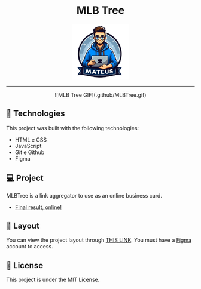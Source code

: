 <h1 align="center"> MLB Tree </h1>

<p align="center">
  <img alt="Logo" src=".github/logo.png" width="150px" height="150px">
</p>

---

<p align="center">
  ![MLB Tree GIF](.github/MLBTree.gif)
</p>

## 🚀 Technologies

This project was built with the following technologies:

- HTML e CSS
- JavaScript
- Git e Github
- Figma

## 💻 Project

MLBTree is a link aggregator to use as an online business card.

- [Final result, online!](https://mlb-tree.vercel.app/)

## 🔖 Layout

You can view the project layout through [THIS LINK](https://www.figma.com/community/file/1187422022288947321). You must have a [Figma](https://figma.com) account to access.

## :memo: License

This project is under the MIT License.

